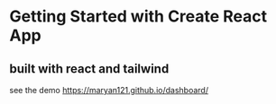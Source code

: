 # Getting Started with Create React App

## built with react and tailwind

see the demo https://maryan121.github.io/dashboard/